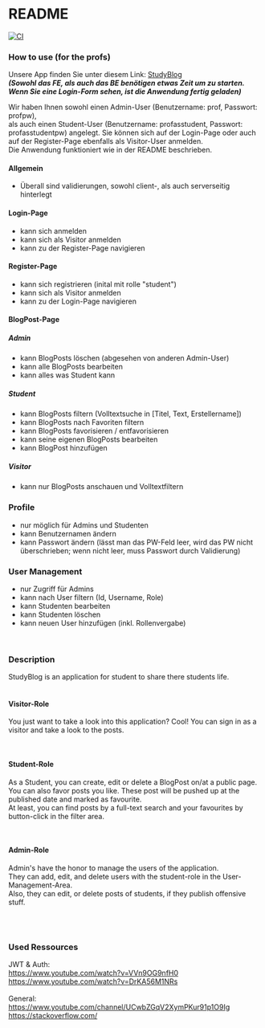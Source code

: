 # README
[![CI](https://github.com/enricogoerlitz/StudyBlogBackend/actions/workflows/ci.yml/badge.svg)](https://github.com/enricogoerlitz/StudyBlogBackend/actions/workflows/ci.yml)

### How to use (for the profs)
Unsere App finden Sie unter diesem Link: <a href="https://studyblog-df.herokuapp.com/login">StudyBlog</a> <br>
***(Sowohl das FE, als auch das BE benötigen etwas Zeit um zu starten. Wenn Sie eine Login-Form sehen, ist die Anwendung fertig geladen)*** <br>

Wir haben Ihnen sowohl einen Admin-User (Benutzername: prof, Passwort: profpw), <br>
als auch einen Student-User (Benutzername: profasstudent, Passwort: profasstudentpw) angelegt. Sie können sich auf der Login-Page oder auch auf der Register-Page ebenfalls als Visitor-User anmelden. <br>
Die Anwendung funktioniert wie in der README beschrieben. <br>
#### Allgemein
- Überall sind validierungen, sowohl client-, als auch serverseitig hinterlegt

#### Login-Page
- kann sich anmelden
- kann sich als Visitor anmelden
- kann zu der Register-Page navigieren

#### Register-Page
- kann sich registrieren (inital mit rolle "student")
- kann sich als Visitor anmelden
- kann zu der Login-Page navigieren

#### BlogPost-Page
##### Admin
- kann BlogPosts löschen (abgesehen von anderen Admin-User)
- kann alle BlogPosts bearbeiten
- kann alles was Student kann

##### Student
- kann BlogPosts filtern (Volltextsuche in [Titel, Text, Erstellername])
- kann BlogPosts nach Favoriten filtern
- kann BlogPosts favorisieren / entfavorisieren
- kann seine eigenen BlogPosts bearbeiten
- kann BlogPost hinzufügen

##### Visitor
- kann nur BlogPosts anschauen und Volltextfiltern

### Profile
- nur möglich für Admins und Studenten
- kann Benutzernamen ändern
- kann Passwort ändern (lässt man das PW-Feld leer, wird das PW nicht überschrieben; wenn nicht leer, muss Passwort durch Validierung)

### User Management
- nur Zugriff für Admins
- kann nach User filtern (Id, Username, Role)
- kann Studenten bearbeiten
- kann Studenten löschen
- kann neuen User hinzufügen (inkl. Rollenvergabe)

<br />

### Description
StudyBlog is an application for student to share there students life. <br />
<br />


#### Visitor-Role
You just want to take a look into this application? Cool! You can sign in as a visitor and take a look to the posts.

<br />

#### Student-Role
As a Student, you can create, edit or delete a BlogPost on/at a public page. <br />
You can also favor posts you like. These post will be pushed up at the published date and marked as favourite. <br />
At least, you can find posts by a full-text search and your favourites by button-click in the filter area.

<br/>


#### Admin-Role
Admin's have the honor to manage the users of the application. <br/>
They can add, edit, and delete users with the student-role in the User-Management-Area. <br />
Also, they can edit, or delete posts of students, if they publish offensive stuff.

<br />
<br />

### Used Ressources
JWT & Auth:
<br />
https://www.youtube.com/watch?v=VVn9OG9nfH0
https://www.youtube.com/watch?v=DrKA56M1NRs
<br />
<br />
General:
<br />
https://www.youtube.com/channel/UCwbZGqV2XymPKur91p1O9Ig
<br />
https://stackoverflow.com/

